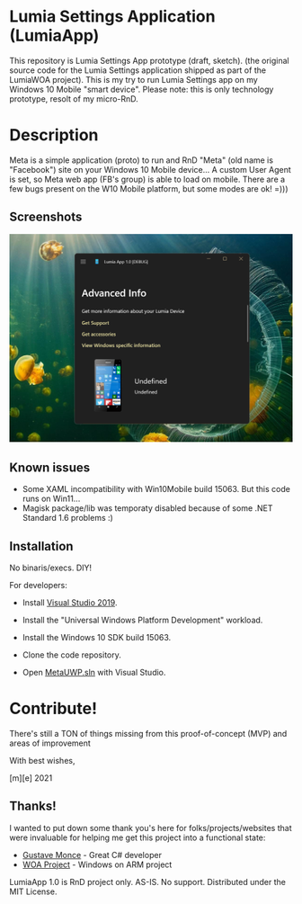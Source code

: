 # Lumia Settings Application (LumiaApp) 
This repository is Lumia Settings App prototype (draft, sketch). 
(the original source code for the Lumia Settings application shipped as part of the LumiaWOA project). 
This is my try to run Lumia Settings app on my Windows 10 Mobile "smart device".
Please note: this is only technology prototype, resolt of my micro-RnD. 

# Description
Meta is a simple application (proto) to run and RnD "Meta" (old name is "Facebook") site on your Windows 10 Mobile device... 
A custom User Agent is set, so Meta web app (FB's group) is able to load on mobile. 
There are a few bugs present on the W10 Mobile platform, but some modes are ok! =)))  

## Screenshots
![Shot 1](Images/shot1.png)


## Known issues
- Some XAML incompatibility with Win10Mobile build 15063. But this code runs on Win11... 
- Magisk package/lib was temporaty disabled because of some .NET Standard 1.6 problems :)

## Installation

No binaris/execs. DIY!

For developers:
- Install [Visual Studio 2019](https://developer.microsoft.com/en-us/windows/downloads).

- Install the "Universal Windows Platform Development" workload.

- Install the Windows 10 SDK build 15063.

- Clone the code repository.

- Open [MetaUWP.sln](/MetaUWP.sln) with Visual Studio.



# Contribute!
There's still a TON of things missing from this proof-of-concept (MVP) and areas of improvement 

With best wishes,

  [m][e] 2021


## Thanks!
I wanted to put down some thank you's here for folks/projects/websites that were invaluable 
for helping me get this project into a functional state:
- [Gustave Monce](https://github.com/gus33000/) - Great C# developer
- [WOA Project](https://github.com/WOA-Project/) - Windows on ARM project


LumiaApp 1.0 is RnD project only. AS-IS. No support. Distributed under the MIT License.  
        
